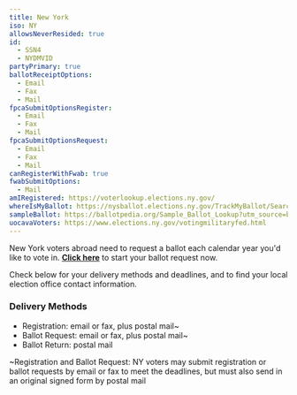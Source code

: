 ```yaml
---
title: New York
iso: NY
allowsNeverResided: true
id:
  - SSN4
  - NYDMVID
partyPrimary: true
ballotReceiptOptions:
  - Email
  - Fax
  - Mail
fpcaSubmitOptionsRegister:
  - Email
  - Fax
  - Mail
fpcaSubmitOptionsRequest:
  - Email
  - Fax
  - Mail
canRegisterWithFwab: true
fwabSubmitOptions:
  - Mail
amIRegistered: https://voterlookup.elections.ny.gov/
whereIsMyBallot: https://nysballot.elections.ny.gov/TrackMyBallot/Search
sampleBallot: https://ballotpedia.org/Sample_Ballot_Lookup?utm_source=ballotpedia&utm_campaign=sample_ballot_frontpage
uocavaVoters: https://www.elections.ny.gov/votingmilitaryfed.html
---
```

New York voters abroad need to request a ballot each calendar year you'd like to vote in. [**Click here**](https://www.votefromabroad.org) to start your ballot request now.

Check below for your delivery methods and deadlines, and to find your local election office contact information.

### Delivery Methods

* Registration: email or fax, plus postal mail~
* Ballot Request: email or fax, plus postal mail~
* Ballot Return: postal mail

~Registration and Ballot Request: NY voters may submit registration or ballot requests by email or fax to meet the deadlines, but must also send in an original signed form by postal mail
